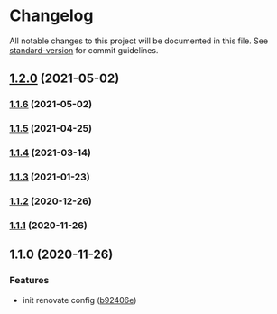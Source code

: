 # Changelog

All notable changes to this project will be documented in this file. See [standard-version](https://github.com/conventional-changelog/standard-version) for commit guidelines.

## [1.2.0](https://github.com/emmanuelgautier/renovate-config/compare/v1.1.6...v1.2.0) (2021-05-02)

### [1.1.6](https://github.com/emmanuelgautier/renovate-config/compare/v1.1.5...v1.1.6) (2021-05-02)

### [1.1.5](https://github.com/emmanuelgautier/renovate-config/compare/v1.1.4...v1.1.5) (2021-04-25)

### [1.1.4](https://github.com/emmanuelgautier/renovate-config/compare/v1.1.3...v1.1.4) (2021-03-14)

### [1.1.3](https://github.com/emmanuelgautier/renovate-config/compare/v1.1.2...v1.1.3) (2021-01-23)

### [1.1.2](https://github.com/emmanuelgautier/renovate-config/compare/v1.1.1...v1.1.2) (2020-12-26)

### [1.1.1](https://github.com/emmanuelgautier/renovate-config/compare/v1.1.0...v1.1.1) (2020-11-26)

## 1.1.0 (2020-11-26)


### Features

* init renovate config ([b92406e](https://github.com/emmanuelgautier/renovate-config/commit/b92406ea1528844540956db08447c63643d2ba07))
